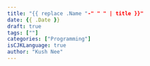 ```yaml
---
title: "{{ replace .Name "-" " " | title }}"
date: {{ .Date }}
draft: true
tags: [""]
categories: ["Programming"]
isCJKLanguage: true
author: "Kush Nee"
---
```


